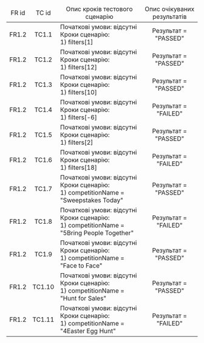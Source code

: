 <table>
    <thead align="center">
        <tr>
            <td align="center">FR id</td>
            <td align="center">TC id</td>
            <td align="center">Опис кроків тестового сценарію</td>
            <td align="center">Опис очікуваних результатів</td>
        </tr>
    </thead>
    <tbody>
      <tr>
            <td align="center">FR1.2</td>
            <td align="center">TC1.1</td>
            <td align="left">Початкові умови: відсутні
            <br>Кроки сценарію:
            <br>1) filters[1]</td>
            <td align="center">Результат = "PASSED"</td>
        </tr>
      <tr>
            <td align="center">FR1.2</td>
            <td align="center">TC1.2</td>
            <td align="left">Початкові умови: відсутні
            <br>Кроки сценарію:
            <br>1) filters[12]</td>
            <td align="center">Результат = "PASSED"</td>
        </tr>
      <tr>
            <td align="center">FR1.2</td>
            <td align="center">TC1.3</td>
            <td align="left">Початкові умови: відсутні
            <br>Кроки сценарію:
            <br>1) filters[10]</td>
            <td align="center">Результат = "PASSED"</td>
        </tr>
      <tr>
            <td align="center">FR1.2</td>
            <td align="center">TC1.4</td>
            <td align="left">Початкові умови: відсутні
            <br>Кроки сценарію:
            <br>1) filters[-6]</td>
            <td align="center">Результат = "FAILED"</td>
        </tr>
       <tr>
            <td align="center">FR1.2</td>
            <td align="center">TC1.5</td>
            <td align="left">Початкові умови: відсутні
            <br>Кроки сценарію:
            <br>1) filters[2]</td>
            <td align="center">Результат = "PASSED"</td>
        </tr>
      <tr>
            <td align="center">FR1.2</td>
            <td align="center">TC1.6</td>
            <td align="left">Початкові умови: відсутні
            <br>Кроки сценарію:
            <br>1) filters[18]</td>
            <td align="center">Результат = "FAILED"</td>
        </tr>
        <tr>
            <td align="center">FR1.2</td>
            <td align="center">TC1.7</td>
            <td align="left">Початкові умови: відсутні
            <br>Кроки сценарію:
            <br>1) competitionName = "Sweepstakes Today"</td>
            <td align="center">Результат = "PASSED"</td>
        </tr>
        <tr>
            <td align="center">FR1.2</td>
            <td align="center">TC1.8</td>
            <td align="left">Початкові умови: відсутні
            <br>Кроки сценарію:
            <br>1) competitionName = "5Bring People Together"</td>
            <td align="center">Результат = "FAILED"</td>
        </tr>
        <tr>
            <td align="center">FR1.2</td>
            <td align="center">TC1.9</td>
            <td align="left">Початкові умови: відсутні
            <br>Кроки сценарію:
            <br>1) competitionName = "Face to Face"</td>
            <td align="center">Результат = "PASSED"</td>
        </tr>
        <tr>
            <td align="center">FR1.2</td>
            <td align="center">TC1.10</td>
            <td align="left">Початкові умови: відсутні
            <br>Кроки сценарію:
            <br>1) competitionName = "Hunt for Sales"</td>
            <td align="center">Результат = "PASSED"</td>
        </tr>
      <tr>
            <td align="center">FR1.2</td>
            <td align="center">TC1.11</td>
            <td align="left">Початкові умови: відсутні
            <br>Кроки сценарію:
            <br>1) competitionName = "4Easter Egg Hunt"</td>
            <td align="center">Результат = "FAILED"</td>
        </tr>
    </tbody>
</table>
